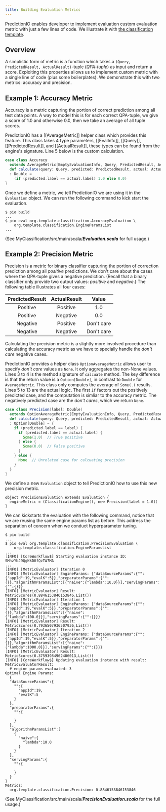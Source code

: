 ```yaml
---
title: Building Evaluation Metrics
---
```


PredictionIO enables developer to implement evaluation custom evaluation 
metric with just a few lines of code. 
We illustrate it with [the classification
template](/templates/classification/quickstart/).

## Overview

A simplistic form of metric is a function which takes a 
`(Query, PredictedResult, ActualResult)`-tuple (*QPA-tuple*) as input
and return a score. 
Exploiting this properties allows us to implement custom metric with a single
line of code (plus some boilerplates). We demonstrate this with two metrics:
accuracy and precision.

<!--
(Note: This simple form may not be able to handle metrics which require 
multi-stage computation, for example root-mean-square-error.)
-->


## Example 1: Accuracy Metric

Accuracy is a metric capturing 
the portion of correct prediction among all test data points. A way
to model this is for each correct QPA-tuple, we give a score of 1.0 and
otherwise 0.0, then we take an average of all tuple scores.

PredictionIO has a [[AverageMetric]] helper class which provides this feature.
This class takes 4 type parameters, [[EvalInfo]], [[Query]],
[[PredictedResult]], and
[[ActualResult]], these types can be found from the engine's signature.
Line 5 below is the custom calculation.

```scala
case class Accuracy
  extends AverageMetric[EmptyEvaluationInfo, Query, PredictedResult, ActualResult] {
  def calculate(query: Query, predicted: PredictedResult, actual: ActualResult)
  : Double = 
    (if (predicted.label == actual.label) 1.0 else 0.0)
}
```

Once we define a metric, we tell PredictionIO we are using it in the `Evaluation` 
object. We can run the following command to kick start the evaluation.

```
$ pio build
...
$ pio eval org.template.classification.AccuracyEvaluation \
    org.template.classification.EngineParamsList 
...
```

(See MyClassification/src/main/scala/***Evaluation.scala*** for full usage.)


## Example 2: Precision Metric

Precision is a metric for binary classifier 
capturing the portion of correction prediction among 
all *positive* predictions.
We don't care about the cases where the QPA-tuple gives a negative prediction.
(Recall that a binary classifier only provide two output values: *positive* and
*negative*.)
The following table illustrates all four cases:

| PredictedResult | ActualResult | Value |
| :----: | :----: | :----: |
| Positive | Positive | 1.0 |
| Positive | Negative | 0.0 | 
| Negative | Positive | Don't care |
| Negative | Negative | Don't care |

Calculating the precision metric is a slightly more involved procedure than
calculating the accuracy metric as we have to specially handle the *don't care*
negative cases.

PredictionIO provides a helper class `OptionAverageMetric` allows user to
specify *don't care* values as `None`. It only aggregates the non-None values.
Lines 3 to 4 is the method signature of `calcuate` method. The key difference
is that the return value is a `Option[Double]`, in contrast to `Double` for
`AverageMetric`. This class only computes the average of `Some(.)` results.
Lines 5 to 13 are the actual logic. The first `if` factors out the 
positively predicted case, and the computation is simliar to the accuracy
metric. The negatively predicted case are the *don't cares*, which we return
`None`.

```scala
case class Precision(label: Double)
  extends OptionAverageMetric[EmptyEvaluationInfo, Query, PredictedResult, ActualResult] {
  def calculate(query: Query, predicted: PredictedResult, actual: ActualResult)
  : Option[Double] = {
    if (predicted.label == label) {
      if (predicted.label == actual.label) {
        Some(1.0)  // True positive
      } else {
        Some(0.0)  // False positive
      }
    } else {
      None  // Unrelated case for calcuating precision
    }
  }
}
```

We define a new `Evaluation` object to tell PredictionIO how to use this
new precision metric.

```
object PrecisionEvaluation extends Evaluation {
  engineMetric = (ClassificationEngine(), new Precision(label = 1.0))
}
```

We can kickstarts the evaluation with the following command, notice that
we are reusing the same engine params list as before. This address the
separation of concern when we conduct hyperparameter tuning.

```
$ pio build
...
$ pio eval org.template.classification.PrecisionEvaluation \
    org.template.classification.EngineParamsList 
...
[INFO] [CoreWorkflow$] Starting evaluation instance ID: SMhzYbJ9QgKkD0fQzTA7MA
...
[INFO] [MetricEvaluator] Iteration 0
[INFO] [MetricEvaluator] EngineParams: {"dataSourceParams":{"":{"appId":19,"evalK":5}},"preparatorParams":{"":{}},"algorithmParamsList":[{"naive":{"lambda":10.0}}],"servingParams":{"":{}}}
[INFO] [MetricEvaluator] Result: MetricScores(0.8846153846153846,List())
[INFO] [MetricEvaluator] Iteration 1
[INFO] [MetricEvaluator] EngineParams: {"dataSourceParams":{"":{"appId":19,"evalK":5}},"preparatorParams":{"":{}},"algorithmParamsList":[{"naive":{"lambda":100.0}}],"servingParams":{"":{}}}
[INFO] [MetricEvaluator] Result: MetricScores(0.7936507936507936,List())
[INFO] [MetricEvaluator] Iteration 2
[INFO] [MetricEvaluator] EngineParams: {"dataSourceParams":{"":{"appId":19,"evalK":5}},"preparatorParams":{"":{}},"algorithmParamsList":[{"naive":{"lambda":1000.0}}],"servingParams":{"":{}}}
[INFO] [MetricEvaluator] Result: MetricScores(0.37593984962406013,List())
[INFO] [CoreWorkflow$] Updating evaluation instance with result: MetricEvaluatorResult:
  # engine params evaluated: 3
Optimal Engine Params:
  {
  "dataSourceParams":{
    "":{
      "appId":19,
      "evalK":5
    }
  },
  "preparatorParams":{
    "":{
      
    }
  },
  "algorithmParamsList":[
    {
      "naive":{
        "lambda":10.0
      }
    }
  ],
  "servingParams":{
    "":{
      
    }
  }
}
Metrics:
  org.template.classification.Precision: 0.8846153846153846
```

(See MyClassification/src/main/scala/***PrecisionEvaluation.scala*** for
the full usage.)

